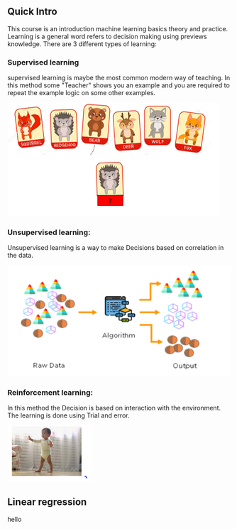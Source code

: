 ## Quick Intro

This course is an introduction machine learning basics theory and practice. Learning is a general word refers to decision making using previews knowledge. There are 3 different types of learning:

### Supervised learning
supervised learning is maybe the most common modern way of teaching. In this method some "Teacher" shows you an example
and you are required to repeat the example logic on some other examples.


<img src="./Lesson_0/image1.PNG" />

### Unsupervised learning:

Unsupervised learning is a way to make Decisions based on correlation in the data.

<img src="/Lesson_0/Image2.PNG" width="800">


### Reinforcement learning:

In this method the Decision is based on interaction with the environment. The learning is done using Trial and error. 

<img src="/Lesson_0/Image3.PNG">
 


## Linear regression 

hello

